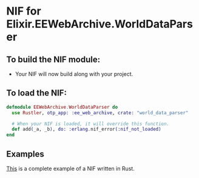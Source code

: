 # NIF for Elixir.EEWebArchive.WorldDataParser

## To build the NIF module:

- Your NIF will now build along with your project.

## To load the NIF:

```elixir
defmodule EEWebArchive.WorldDataParser do
  use Rustler, otp_app: :ee_web_archive, crate: "world_data_parser"

  # When your NIF is loaded, it will override this function.
  def add(_a, _b), do: :erlang.nif_error(:nif_not_loaded)
end
```

## Examples

[This](https://github.com/rusterlium/NifIo) is a complete example of a NIF written in Rust.
